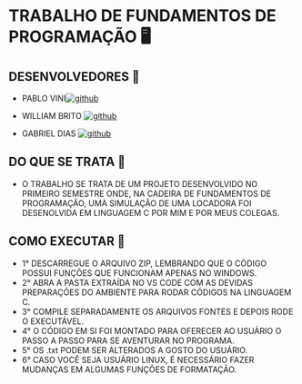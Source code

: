 # TRABALHO DE FUNDAMENTOS DE PROGRAMAÇÃO 🖥️ 

## DESENVOLVEDORES  👥

- PABLO VINI[![github](https://img.shields.io/badge/GitHub-100000?style=for-the-badge&logo=github&logoColor=white)](https://github.com/PabloVini28)
             
- WILLIAM BRITO                      [![github](https://img.shields.io/badge/GitHub-100000?style=for-the-badge&logo=github&logoColor=white)](https://github.com/wl11lm)
  
- GABRIEL DIAS                       [![github](https://img.shields.io/badge/GitHub-100000?style=for-the-badge&logo=github&logoColor=white)]()

## DO QUE SE TRATA 📝
- O TRABALHO SE TRATA DE UM PROJETO DESENVOLVIDO NO PRIMEIRO SEMESTRE ONDE, NA
  CADEIRA DE FUNDAMENTOS DE PROGRAMAÇÃO, UMA SIMULAÇÃO DE UMA LOCADORA FOI DESENOLVIDA
  EM LINGUAGEM C POR MIM E POR MEUS COLEGAS.

## COMO EXECUTAR 🚀 

  - 1° DESCARREGUE O ARQUIVO ZIP, LEMBRANDO QUE O CÓDIGO POSSUI FUNÇÕES QUE FUNCIONAM APENAS NO WINDOWS.
  - 2° ABRA A PASTA EXTRAÍDA NO VS CODE COM AS DEVIDAS PREPARAÇÕES DO AMBIENTE PARA RODAR CÓDIGOS NA LINGUAGEM C.
  - 3° COMPILE SEPARADAMENTE OS ARQUIVOS FONTES E DEPOIS RODE O EXECUTÁVEL.
  - 4° O CÓDIGO EM SI FOI MONTADO PARA OFERECER AO USUÁRIO O PASSO A PASSO PARA SE AVENTURAR NO PROGRAMA.
  - 5° OS .txt PODEM SER ALTERADOS A GOSTO DO USUÁRIO.
  - 6° CASO VOCÊ SEJA USUÁRIO LINUX, É NECESSÁRIO FAZER MUDANÇAS EM ALGUMAS FUNÇÕES DE FORMATAÇÃO.



